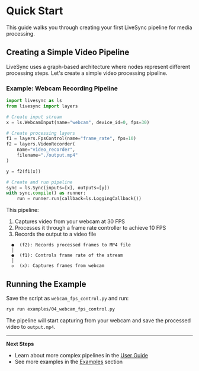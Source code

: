 # Quick Start

This guide walks you through creating your first LiveSync pipeline for media processing.

## Creating a Simple Video Pipeline

LiveSync uses a graph-based architecture where nodes represent different processing steps. Let's create a simple video processing pipeline.

### Example: Webcam Recording Pipeline

```python
import livesync as ls
from livesync import layers

# Create input stream
x = ls.WebcamInput(name="webcam", device_id=0, fps=30)

# Create processing layers
f1 = layers.FpsControl(name="frame_rate", fps=10)
f2 = layers.VideoRecorder(
    name="video_recorder",
    filename="./output.mp4"
)

y = f2(f1(x))

# Create and run pipeline
sync = ls.Sync(inputs=[x], outputs=[y])
with sync.compile() as runner:
    run = runner.run(callback=ls.LoggingCallback())
```

This pipeline:

1. Captures video from your webcam at 30 FPS
2. Processes it through a frame rate controller to achieve 10 FPS
3. Records the output to a video file

```
  ●  (f2): Records processed frames to MP4 file
  │
  ●  (f1): Controls frame rate of the stream
  │
  ◇  (x): Captures frames from webcam
```

## Running the Example

Save the script as `webcam_fps_control.py` and run:

```bash
rye run examples/04_webcam_fps_control.py
```

The pipeline will start capturing from your webcam and save the processed video to `output.mp4`.

---

**Next Steps**

- Learn about more complex pipelines in the [User Guide](../user-guide/core-concepts.md)
- See more examples in the [Examples](../examples/advanced.md) section
